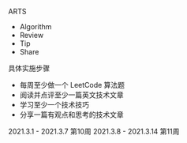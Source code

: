 
ARTS

- Algorithm
- Review
- Tip
- Share

具体实施步骤

- 每周至少做一个 LeetCode 算法题
- 阅读并点评至少一篇英文技术文章
- 学习至少一个技术技巧
- 分享一篇有观点和思考的技术文章

2021.3.1 - 2021.3.7 第10周
2021.3.8 - 2021.3.14 第11周